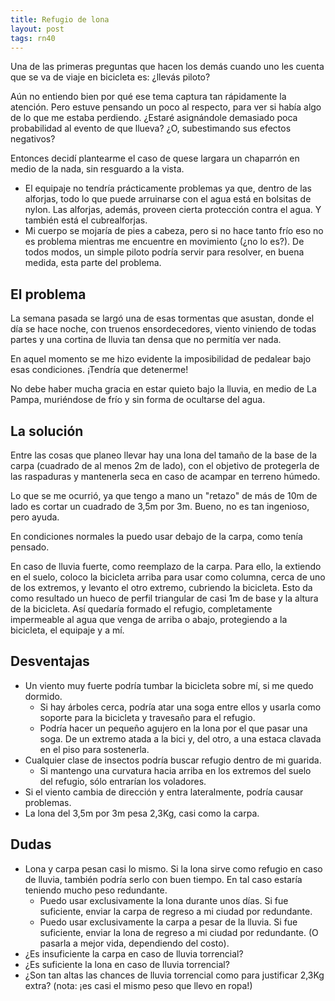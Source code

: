 ```yaml
---
title: Refugio de lona
layout: post
tags: rn40
---
```


Una de las primeras preguntas que hacen los demás cuando uno les cuenta que se va de viaje en bicicleta es: ¿llevás piloto?

Aún no entiendo bien por qué ese tema captura tan rápidamente la atención. Pero estuve pensando un poco al respecto, para ver si había algo de lo que me estaba perdiendo. ¿Estaré asignándole demasiado poca probabilidad al evento de que llueva? ¿O, subestimando sus efectos negativos?

Entonces decidí plantearme el caso de quese largara un chaparrón en medio de la nada, sin resguardo a la vista.

 * El equipaje no tendría prácticamente problemas ya que, dentro de las alforjas, todo lo que puede arruinarse con el agua está en bolsitas de nylon. Las alforjas, además, proveen cierta protección contra el agua. Y también está el cubrealforjas.
 * Mi cuerpo se mojaría de pies a cabeza, pero si no hace tanto frío eso no es problema mientras me encuentre en movimiento (¿no lo es?). De todos modos, un simple piloto podría servir para resolver, en buena medida, esta parte del problema.

## El problema

La semana pasada se largó una de esas tormentas que asustan, donde el día se hace noche, con truenos ensordecedores, viento viniendo de todas partes y una cortina de lluvia tan densa que no permitía ver nada.

En aquel momento se me hizo evidente la imposibilidad de pedalear bajo esas condiciones. ¡Tendría que detenerme!

No debe haber mucha gracia en estar quieto bajo la lluvia, en medio de La Pampa, muriéndose de frío y sin forma de ocultarse del agua.

## La solución

Entre las cosas que planeo llevar hay una lona del tamaño de la base de la carpa (cuadrado de al menos 2m de lado), con el objetivo de protegerla de las raspaduras y mantenerla seca en caso de acampar en terreno húmedo.

Lo que se me ocurrió, ya que tengo a mano un "retazo" de más de 10m de lado es cortar un cuadrado de 3,5m por 3m. Bueno, no es tan ingenioso, pero ayuda.

En condiciones normales la puedo usar debajo de la carpa, como tenía pensado.

En caso de lluvia fuerte, como reemplazo de la carpa. Para ello, la extiendo en el suelo, coloco la bicicleta arriba para usar como columna, cerca de uno de los extremos, y levanto el otro extremo, cubriendo la bicicleta. Esto da como resultado un hueco de perfil triangular de casi 1m de base y la altura de la bicicleta. Así quedaría formado el refugio, completamente impermeable al agua que venga de arriba o abajo, protegiendo a la bicicleta, el equipaje y a mí.

## Desventajas
 * Un viento muy fuerte podría tumbar la bicicleta sobre mí, si me quedo dormido.
   * Si hay árboles cerca, podría atar una soga entre ellos y usarla como soporte para la bicicleta y travesaño para el refugio.
   * Podría hacer un pequeño agujero en la lona por el que pasar una soga. De un extremo atada a la bici y, del otro, a una estaca clavada en el piso para sostenerla.
 * Cualquier clase de insectos podría buscar refugio dentro de mi guarida.
   * Si mantengo una curvatura hacia arriba en los extremos del suelo del refugio, sólo entrarían los voladores.
 * Si el viento cambia de dirección y entra lateralmente, podría causar problemas.
 * La lona del 3,5m por 3m pesa 2,3Kg, casi como la carpa.

## Dudas
 * Lona y carpa pesan casi lo mismo. Si la lona sirve como refugio en caso de lluvia, también podría serlo con buen tiempo. En tal caso estaría teniendo mucho peso redundante.
   * Puedo usar exclusivamente la lona durante unos días. Si fue suficiente, enviar la carpa de regreso a mi ciudad por redundante.
   * Puedo usar exclusivamente la carpa a pesar de la lluvia. Si fue suficiente, enviar la lona de regreso a mi ciudad por redundante. (O pasarla a mejor vida, dependiendo del costo).
 * ¿Es insuficiente la carpa en caso de lluvia torrencial?
 * ¿Es suficiente la lona en caso de lluvia torrencial?
 * ¿Son tan altas las chances de lluvia torrencial como para justificar 2,3Kg extra? (nota: ¡es casi el mismo peso que llevo en ropa!)